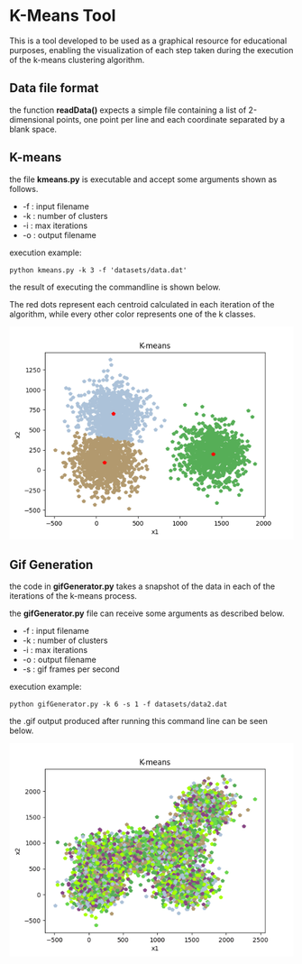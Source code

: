 <h1>K-Means Tool</h1>
This is a tool developed to be used as a 
graphical resource for educational purposes,
enabling the visualization of each step taken
during the execution of the k-means clustering
algorithm.


<h2>Data file format</h2>
the function <strong>readData()</strong> expects
a simple file containing a list of 2-dimensional
points, one point per line and each coordinate 
separated by a blank space.

<h2>K-means</h2>
the file <strong>kmeans.py</strong> is 
executable and accept some arguments shown as follows.
<ul>
    <li>-f : input filename</li>
    <li>-k : number of clusters</li>
    <li>-i : max iterations</li>
    <li>-o : output filename</li>
</ul>

execution example:
```
python kmeans.py -k 3 -f 'datasets/data.dat'
```

the result of executing the commandline is shown
below.

The red dots represent each centroid calculated
in each iteration of the algorithm, while every
other color represents one of the k classes. 

![](kmeans.png)


<h2>Gif Generation</h2>
the code in <strong>gifGenerator.py</strong> 
takes a snapshot of the data in each of the 
iterations of the k-means process.

the <strong>gifGenerator.py</strong> file can 
receive some arguments as described below.

<ul>
    <li>-f : input filename</li>
    <li>-k : number of clusters</li>
    <li>-i : max iterations</li>
    <li>-o : output filename</li>
    <li>-s : gif frames per second</li>
</ul>

execution example:
```
python gifGenerator.py -k 6 -s 1 -f datasets/data2.dat

```

the .gif output produced after running this command 
line can be seen below.

![](output.gif)

